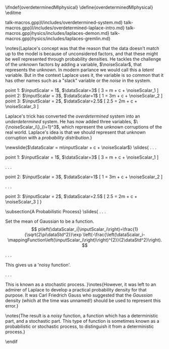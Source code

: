 \ifndef{overdeterminedMlphysical}
\define{overdeterminedMlphysical}
\editme

talk-macros.gpp}l/includes/overdetermined-system.md}
talk-macros.gpp}l/includes/overdetermined-laplace-intro.md}
talk-macros.gpp}hysics/includes/laplaces-demon.md}
talk-macros.gpp}hysics/includes/laplaces-gremlin.md}

\notes{Laplace's concept was that the reason that the data doesn't match up to the model is because of unconsidered factors, and that these might be well represented through probability densities. He tackles the challenge of the unknown factors by adding a variable, $\noiseScalar$, that represents the unknown. In modern parlance we would call this a *latent* variable. But in the context Laplace uses it, the variable is so common that it has other names such as a "slack" variable or the *noise* in the system.

point 1: $\inputScalar = 1$, $\dataScalar=3$
\[
3 = m + c + \noiseScalar_1
\]
point 2: $\inputScalar = 3$, $\dataScalar=1$
\[
1 = 3m + c + \noiseScalar_2
\]
point 3: $\inputScalar = 2$, $\dataScalar=2.5$
\[
2.5 = 2m + c + \noiseScalar_3
\]

Laplace's trick has converted the *overdetermined* system into an *underdetermined* system. He has now added three variables, $\{\noiseScalar_i\}_{i=1}^3$, which represent the unknown corruptions of the real world. Laplace's idea is that we should represent that unknown corruption with a *probability distribution*.}

\newslide{$\dataScalar = m\inputScalar + c + \noiseScalar$}
\slides{
. . . 

point 1: $\inputScalar = 1$, $\dataScalar=3$
\[
3 = m + c + \noiseScalar_1
\]

. . .

point 2: $\inputScalar = 3$, $\dataScalar=1$
\[
1 = 3m + c + \noiseScalar_2
\]

. . . 

point 3: $\inputScalar = 2$, $\dataScalar=2.5$
\[
2.5 = 2m + c + \noiseScalar_3
\]
}

\subsection{A Probabilistic Process}
\slides{
. . .

Set the mean of Gaussian to be a function.
$$
p\left(\dataScalar_i|\inputScalar_i\right)=\frac{1}{\sqrt{2\pi\dataStd^2}}\exp \left(-\frac{\left(\dataScalar_i-\mappingFunction\left(\inputScalar_i\right)\right)^{2}}{2\dataStd^2}\right).
$$

. . .

This gives us a 'noisy function'.

. . .

This is known as a stochastic process.
}\notes{However, it was left to an admirer of Laplace to develop a practical probability density for that purpose. It was Carl Friedrich Gauss who suggested that the *Gaussian* density (which at the time was unnamed!) should be used to represent this error.}

\notes{The result is a *noisy* function, a function which has a deterministic part, and a stochastic part. This type of function is sometimes known as a probabilistic or stochastic process, to distinguish it from a deterministic process.}

\endif
